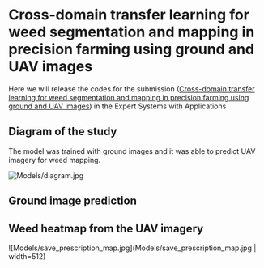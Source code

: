 # Cross-domain transfer learning for weed segmentation and mapping in precision farming using ground and UAV images

Here we will release the codes for the submission ([Cross-domain transfer learning for weed segmentation and mapping in precision farming using ground and UAV images](https://arxiv.org/abs/2210.11545)) in the Expert Systems with Applications

## Diagram of the study
The model was trained with ground images and it was able to predict UAV imagery for weed mapping.

![Models/diagram.jpg](Models/diagram.jpg)

## Ground image prediction 


## Weed heatmap from the UAV imagery
![Models/save_prescription_map.jpg](Models/save_prescription_map.jpg | width=512)
